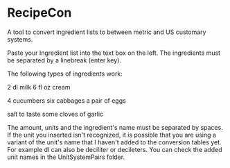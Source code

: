 # RecipeCon
A tool to convert ingredient lists to between metric and US customary systems.

Paste your Ingredient list into the text box on the left.
The ingredients must be separated by a linebreak (enter key).

The following types of ingredients work:

2 dl milk
6 fl oz cream

4 cucumbers
six cabbages
a pair of eggs

salt to taste
some cloves of garlic

The amount, units and the ingredient's name must be separated by spaces.
If the unit you inserted isn't recognized, it is possible that you are 
using a variant of the unit's name that I haven't added to the conversion tables yet. 
For example dl can also be deciliter or decileters.
You can check the added unit names in the UnitSystemPairs folder.
